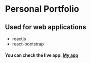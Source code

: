 # Personal Portfolio
## Used for web applications
* reactjs
* react-bootstrap
#### You can check the live app: [My app](https://rasel-personal-portfolio.netlify.app)
